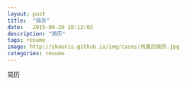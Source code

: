 ```yaml
---
layout: post
title:  "简历"
date:   2015-09-20 18:12:02
description: "简历"
tags: resume
image: http://skooris.github.io/img/cases/肖夏的简历.jpg
categories: resume
---
```

简历
